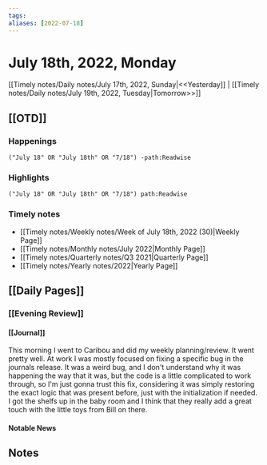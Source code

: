 ```yaml
---
tags:
aliases: [2022-07-18]
---
```


# July 18th, 2022, Monday

[[Timely notes/Daily notes/July 17th, 2022, Sunday|<<Yesterday]] | [[Timely notes/Daily notes/July 19th, 2022, Tuesday|Tomorrow>>]]

## [[OTD]]

### Happenings

```query
("July 18" OR "July 18th" OR "7/18") -path:Readwise
```

### Highlights

```query
("July 18" OR "July 18th" OR "7/18") path:Readwise
```

### Timely notes
- [[Timely notes/Weekly notes/Week of July 18th, 2022 (30)|Weekly Page]]
- [[Timely notes/Monthly notes/July 2022|Monthly Page]]
- [[Timely notes/Quarterly notes/Q3 2021|Quarterly Page]]
- [[Timely notes/Yearly notes/2022|Yearly Page]]

## [[Daily Pages]]

### [[Evening Review]]

#### [[Journal]]

This morning I went to Caribou and did my weekly planning/review. It went pretty well. At work I was mostly focused on fixing a specific bug in the journals release. It was a weird bug, and I don't understand why it was happening the way that it was, but the code is a little complicated to work through, so I'm just gonna trust this fix, considering it was simply restoring the exact logic that was present before, just with the initialization if needed. I got the shelfs up in the baby room and I think that they really add a great touch with the little toys from Bill on there.

#### Notable News

## Notes
